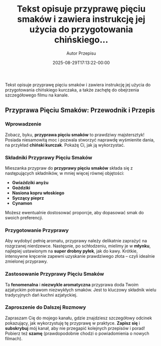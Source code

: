 ﻿---
draft: true
title: "Tekst opisuje przyprawę pięciu smaków i zawiera instrukcję jej użycia do przygotowania chińskiego..."
author: "Autor Przepisu"
recipe_image: images/recipe-headers/default.avif
date: 2025-08-29T17:13:22-00:00
categories: ["sniadania"]
tags: ["draft"]
tagline: "Przepis do sformatowania"
servings: 4
prep_time: 15
cook: true
cook_time: 30
calories: 300
protein: 20
fat: 10
carbohydrate: 25
---
Tekst opisuje przyprawę pięciu smaków i zawiera instrukcję jej użycia do przygotowania chińskiego kurczaka, a także zachętę do obejrzenia szczegółowego filmu na kanale.

## Przyprawa Pięciu Smaków: Przewodnik i Przepis

### Wprowadzenie

Zobacz, byku, **przyprawa pięciu smaków** to prawdziwy majstersztyk! Posiada niesamowitą moc i pozwala stworzyć naprawdę wyśmienite dania, na przykład **chiński kurczak**.  Pokażę Ci, jak ją wykorzystać.

### Składniki Przyprawy Pięciu Smaków

Mieszanka przypraw do **przyprawy pięciu smaków** składa się z następujących składników, w mniej więcej równej objętości:

*   **Gwiaździki anyżu**
*   **Goździki**
*   **Nasiona kopru włoskiego**
*   **Syczący pieprz**
*   **Cynamon**

Możesz ewentualnie dostosować proporcje, aby dopasować smak do swoich preferencji.

### Przygotowanie Przyprawy

Aby wydobyć pełnię aromatu, przyprawy należy delikatnie zaprażyć na rozgrzanej nierdzewce.  Następnie, po schłodzeniu, mielimy je w **młynku**, najlepiej ustawionym na **super drobny pyłek**, jak do kawy.  Krótkie, intensywne kręcenie zapewni uzyskanie prawdziwego złota – czyli idealnie zmielonej przyprawy.

### Zastosowanie Przyprawy Pięciu Smaków

Ta **fenomenalna** i **niezwykle aromatyczna** przyprawa doda Twoim azjatyckim potrawom niezwykłych smaków.  Jest to kluczowy składnik wielu tradycyjnych dań kuchni azjatyckiej.

### Zaproszenie do Dalszej Rozmowy

Zapraszam Cię do mojego kanału, gdzie znajdziesz szczegółowy odcinek pokazujący, jak wykorzystuję tę przyprawę w praktyce.  **Zapisz się** i **subskrybuj** mój kanał, aby nie przegapić kolejnych przepisów i porad!  Pobierz też **szamę** (prawdopodobnie chodzi o powiadomienia o nowych filmach).
